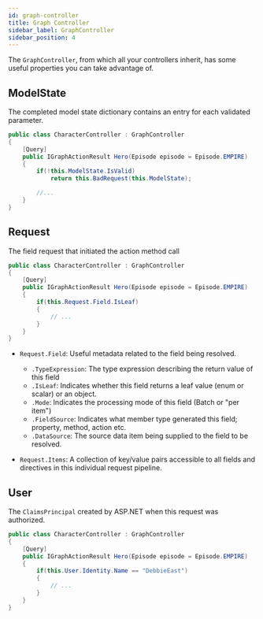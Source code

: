 ```yaml
---
id: graph-controller
title: Graph Controller
sidebar_label: GraphController
sidebar_position: 4
---
```


The `GraphController`, from which all your controllers inherit, has some useful properties you can take advantage of.

## ModelState

The completed model state dictionary contains an entry for each validated parameter.

```csharp
public class CharacterController : GraphController
{
    [Query]
    public IGraphActionResult Hero(Episode episode = Episode.EMPIRE)
    {
        if(!this.ModelState.IsValid)
            return this.BadRequest(this.ModelState);

        //...
    }
}
```

## Request
The field request that initiated the action method call

```csharp
public class CharacterController : GraphController
{
    [Query]
    public IGraphActionResult Hero(Episode episode = Episode.EMPIRE)
    {
        if(this.Request.Field.IsLeaf)
        {
            // ...
        }
    }
}
```

-   `Request.Field`: Useful metadata related to the field being resolved.

    -   `.TypeExpression`: The type expression describing the return value of this field
    -   `.IsLeaf`: Indicates whether this field returns a leaf value (enum or scalar) or an object.
    -   `.Mode`: Indicates the processing mode of this field (Batch or "per item")
    -   `.FieldSource`: Indicates what member type generated this field; property, method, action etc.
    -   `.DataSource`: The source data item being supplied to the field to be resolved.

-   `Request.Items`: A collection of key/value pairs accessible to all fields and directives in this individual request pipeline.

## User

The `ClaimsPrincipal` created by ASP.NET when this request was authorized.

```csharp
public class CharacterController : GraphController
{
    [Query]
    public IGraphActionResult Hero(Episode episode = Episode.EMPIRE)
    {
        if(this.User.Identity.Name == "DebbieEast")
        {
            // ...
        }
    }
}
```
